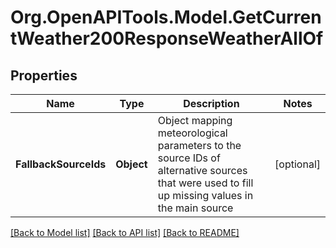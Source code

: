 # Org.OpenAPITools.Model.GetCurrentWeather200ResponseWeatherAllOf

## Properties

Name | Type | Description | Notes
------------ | ------------- | ------------- | -------------
**FallbackSourceIds** | **Object** | Object mapping meteorological parameters to the source IDs of alternative sources that were used to fill up missing values in the main source | [optional] 

[[Back to Model list]](../README.md#documentation-for-models) [[Back to API list]](../README.md#documentation-for-api-endpoints) [[Back to README]](../README.md)

